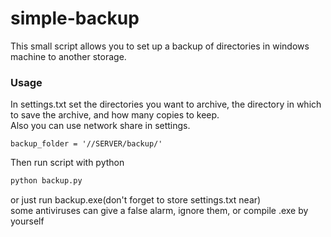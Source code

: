 # simple-backup
This small script allows you to set up a backup of directories in windows machine to another storage.
### Usage
In settings.txt set the directories you want to archive, the directory in which to save the archive, and how many copies to keep.  
Also you can use network share in settings.
```
backup_folder = '//SERVER/backup/'
```
Then run script with python
```cmd
python backup.py
```
or just run backup.exe(don't forget to store settings.txt near)  
some antiviruses can give a false alarm, ignore them, or compile .exe by yourself
